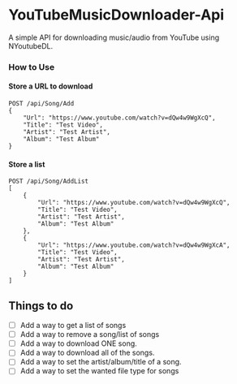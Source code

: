 # YouTubeMusicDownloader-Api
A simple API for downloading music/audio from YouTube using NYoutubeDL.

### How to Use

#### Store a URL to download
```http request
POST /api/Song/Add 
{
    "Url": "https://www.youtube.com/watch?v=dQw4w9WgXcQ",
    "Title": "Test Video",
    "Artist": "Test Artist",
    "Album": "Test Album"
}
```
#### Store a list
```http request
POST /api/Song/AddList
[
    {
        "Url": "https://www.youtube.com/watch?v=dQw4w9WgXcQ",
        "Title": "Test Video",
        "Artist": "Test Artist",
        "Album": "Test Album"
    },
    {
        "Url": "https://www.youtube.com/watch?v=dQw4w9WgXcA",
        "Title": "Test Video",
        "Artist": "Test Artist",
        "Album": "Test Album"
    }
]
```

## Things to do
- [ ] Add a way to get a list of songs
- [ ] Add a way to remove a song/list of songs
- [ ] Add a way to download ONE song.
- [ ] Add a way to download all of the songs.
- [ ] Add a way to set the artist/album/title of a song.
- [ ] Add a way to set the wanted file type for songs
